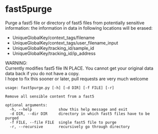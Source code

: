 # fast5purge
Purge a fast5 file or directory of fast5 files from potentially sensitive information:
the information in data in following locations will be erased:
 - UniqueGlobalKey/context_tags/filename
 - UniqueGlobalKey/context_tags/user_filename_input
 - UniqueGlobalKey/tracking_id/sample_id
 - UniqueGlobalKey/tracking_id/ip_address


WARNING:  
Currently modifies fast5 file IN PLACE. You cannot get your original data data back if you do not have a copy.  
I hope to fix this sooner or later, pull requests are very much welcome


```
usage: fast5purge.py [-h] [-d DIR] [-f FILE] [-r]

Remove all sensible content from a fast5

optional arguments:
  -h, --help            show this help message and exit
  -d DIR, --dir DIR     directory in which fast5 files have to be purged
  -f FILE, --file FILE  single fast5 file to purge
  -r, --recursive       recursively go through directory
```
